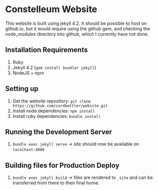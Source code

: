 # Constelleum Website

This website is built using jekyll 4.2. It should be possible to host on github.io, but it would require using the github gem, and checking the node_modules directory into github, which I currently have not done.

## Installation Requirements

1. Ruby
2. Jekyll 4.2 (`gem install bundler jekyll`)
3. NodeJS + npm

## Setting up

1. Get the website repository: `git clone https://github.com/cardbattler/website.git`
2. Install node dependencies: `npm install`
3. Install ruby dependencies: `bundle install`

## Running the Development Server

1. `bundle exec jekyll serve` -> site should now be available on `localhost:4000`

## Building files for Production Deploy

1. `bundle exec jekyll build` -> files are rendered to `_site` and can be transferred from there to their final home.
